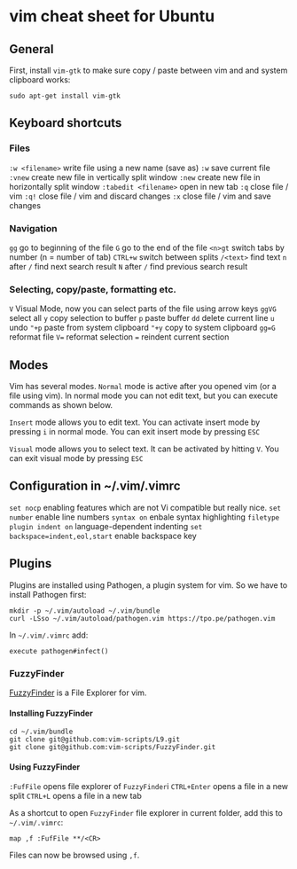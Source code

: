 # vim cheat sheet for Ubuntu

## General

First, install ```vim-gtk``` to make sure copy / paste between vim and and system clipboard works:

```
sudo apt-get install vim-gtk
```

## Keyboard shortcuts

### Files

```:w <filename>``` write file using a new name (save as)
```:w``` save current file
```:vnew``` create new file in vertically split window
```:new``` create new file in horizontally split window
```:tabedit <filename>``` open <filename> in new tab
```:q``` close file / vim
```:q!``` close file / vim and discard changes
```:x``` close file / vim and save changes

### Navigation
```gg``` go to beginning of the file
```G``` go to the end of the file
```<n>gt``` switch tabs by number (n = number of tab)
```CTRL+w``` switch between splits
```/<text>``` find text
```n``` after ```/``` find next search result
```N``` after ```/``` find previous search result

### Selecting, copy/paste, formatting etc.
```V``` Visual Mode, now you can select parts of the file using arrow keys
```ggVG``` select all
```y``` copy selection to buffer
```p``` paste buffer
```dd``` delete current line
```u``` undo
```"+p``` paste from system clipboard
```"+y``` copy to system clipboard
```gg=G``` reformat file
```V=``` reformat selection
```=``` reindent current section

## Modes
Vim has several modes.
```Normal``` mode is active after you opened vim (or a file using vim).
In normal mode you can not edit text, but you can execute commands as shown below.

```Insert``` mode allows you to edit text. You can activate insert mode by pressing ```i``` in normal mode.
You can exit insert mode by pressing ```ESC```

```Visual``` mode allows you to select text.
It can be activated by hitting ```V```.
You can exit visual mode by pressing ```ESC```

## Configuration in ~/.vim/.vimrc
```set nocp``` enabling features which are not Vi compatible but really nice.
```set number``` enable line numbers
```syntax on``` enbale syntax highlighting
```filetype plugin indent on``` language-dependent indenting
```set backspace=indent,eol,start``` enable backspace key

## Plugins

Plugins are installed using Pathogen, a plugin system for vim.
So we have to install Pathogen first:

```
mkdir -p ~/.vim/autoload ~/.vim/bundle
curl -LSso ~/.vim/autoload/pathogen.vim https://tpo.pe/pathogen.vim
```

In ```~/.vim/.vimrc``` add:

```
execute pathogen#infect()
```

### FuzzyFinder

[FuzzyFinder](http://www.vim.org/scripts/script.php?script_id=1984) is a File Explorer for vim.

#### Installing FuzzyFinder

```
cd ~/.vim/bundle
git clone git@github.com:vim-scripts/L9.git
git clone git@github.com:vim-scripts/FuzzyFinder.git
```

#### Using FuzzyFinder

```:FufFile``` opens file explorer of ```FuzzyFinder```i
```CTRL+Enter``` opens a file in a new split
```CTRL+L``` opens a file in a new tab

As a shortcut to open ```FuzzyFinder``` file explorer in current folder, add this to ```~/.vim/.vimrc```:

```
map ,f :FufFile **/<CR>
```

Files can now be browsed using ```,f```.
